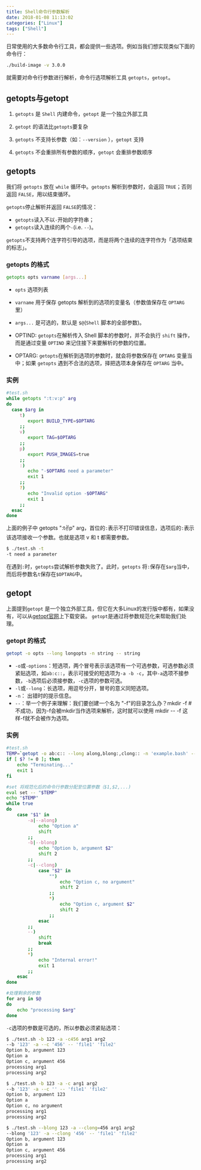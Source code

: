 ```yaml
---
title: Shell命令行参数解析
date: 2018-01-08 11:13:02
categories: ["Linux"]
tags: ["Shell"]
---
```


日常使用的大多数命令行工具，都会提供一些选项。例如当我们想实现类似下面的命令行：

``` bash
./build-image -v 3.0.0
```

就需要对命令行参数进行解析，命令行选项解析工具 `getopts`，`getopt`。

<!-- more -->

## getopts与getopt

1. `getopts` 是 `Shell` 内建命令，`getopt` 是一个独立外部工具

2. `getopt` 的语法比`getopts`要复杂

3. `getopts` 不支持长参数（如：`--version` ），`getopt` 支持

4. `getopts` 不会重排所有参数的顺序，`getopt` 会重排参数顺序

## getopts

我们将 `getopts` 放在 `while` 循环中。`getopts` 解析到参数时，会返回 `TRUE`；否则返回 `FALSE`，用以结束循环。

`getopts`停止解析并返回 `FALSE`的情况：

- `getopts`读入不以`-`开始的字符串；
- `getopts`读入连续的两个`-`(i.e. `--`)。

`getopts`不支持两个连字符引导的选项，而是将两个连续的连字符作为「选项结束的标志」。

### getopts 的格式
``` bash
getopts opts varname [args...]
```

- `opts` 选项列表
- `varname` 用于保存 getopts 解析到的选项的变量名（参数值保存在 `OPTARG` 里）
- `args...` 是可选的，默认是 `$@`(`Shell` 脚本的全部参数)。

- OPTIND: `getopts`在解析传入 Shell 脚本的参数时，并不会执行 `shift` 操作，而是通过变量 `OPTIND` 来记住接下来要解析的参数的位置。
- OPTARG: `getopts`在解析到选项的参数时，就会将参数保存在 `OPTARG` 变量当中；如果 `getopts` 遇到不合法的选项，择把选项本身保存在 `OPTARG` 当中。

### 实例
``` bash
#test.sh
while getopts ":t:v:p" arg
do
  case $arg in
     t)
        export BUILD_TYPE=$OPTARG
     ;;
     v)
        export TAG=$OPTARG
     ;;
     p)
        export PUSH_IMAGES=true
     ;;
     :)
        echo "-$OPTARG need a parameter"
        exit 1
     ;;
     ?)
        echo "Invalid option -$OPTARG"
        exit 1
     ;;
  esac
done

```

上面的例子中 getopts ":t:v:p" arg，首位的`:`表示不打印错误信息，选项后的`:`表示该选项接收一个参数。也就是选项 v 和 t 都需要参数。
``` bash
$ ./test.sh -t
-t need a parameter
```

在遇到`:`时，`getopts`尝试解析参数失败了。此时，`getopts` 将`:`保存在`$arg`当中，而后将参数名`t`保存在`$OPTARG`中。

## getopt
上面提到`getopt` 是一个独立外部工具，但它在大多Linux的发行版中都有，如果没有，可以从[getopt官网](http://frodo.looijaard.name/project/getopt)上下载安装。
`getopt`是通过将参数规范化来帮助我们处理。

### getopt 的格式
``` bash
getopt -o opts --long longopts -n string -- string
```
- `-o`或`-options`：短选项，两个冒号表示该选项有一个可选参数，可选参数必须紧贴选项，如`ab:c::`，表示可接受的短选项为`-a -b -c`，其中`-a`选项不接参数，`-b`选项后必须接参数，`-c`选项的参数可选。
- `-l`或`--long`：长选项，用逗号分开，冒号的意义同短选项。
- `-n`： 出错时的提示信息。
- `--`：举一个例子来理解：我们要创建一个名为 "-f"的目录怎么办？mkdir -f #不成功，因为-f会被mkdir当作选项来解析，这时就可以使用 mkdir -- -f 这样-f就不会被作为选项。

### 实例

``` bash
#test.sh
TEMP=`getopt -o ab:c:: --long along,blong:,clong:: -n 'example.bash' -- "$@"`
if [ $? != 0 ]; then
    echo "Terminating..."
    exit 1
fi

#set 将规范化后的命令行参数分配至位置参数（$1,$2,...)
eval set -- "$TEMP"
echo "$TEMP"
while true
do
    case "$1" in
        -a|--along)
            echo "Option a"
            shift
        ;;
        -b|--blong)
            echo "Option b, argument $2"
            shift 2
        ;;
        -c|--clong)
            case "$2" in
                "")
                    echo "Option c, no argument"
                    shift 2
                ;;
                *)
                    echo "Option c, argument $2"
                    shift 2
                ;;
            esac
        ;;
        --)
            shift
            break
        ;;
        *)
            echo "Internal error!"
            exit 1
        ;;
    esac
done

#处理剩余的参数
for arg in $@
do
    echo "processing $arg"
done
```

`-c`选项的参数是可选的，所以参数必须紧贴选项：

``` bash
$ ./test.sh -b 123 -a -c456 arg1 arg2
--b '123' -a --c '456' -- 'file1' 'file2'
Option b, argument 123
Option a
Option c, argument 456
processing arg1
processing arg2

$ ./test.sh -b 123 -a -c arg1 arg2
--b '123' -a --c '' -- 'file1' 'file2'
Option b, argument 123
Option a
Option c, no argument
processing arg1
processing arg2

$ ./test.sh --blong 123 -a --clong=456 arg1 arg2
--blong '123' -a --clong '456' -- 'file1' 'file2'
Option b, argument 123
Option a
Option c, argument 456
processing arg1
processing arg2
```